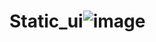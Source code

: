 # Static_ui![image](https://user-images.githubusercontent.com/112721990/202716567-52af57c5-18c0-45a3-be07-c11544b3b3ba.png)
